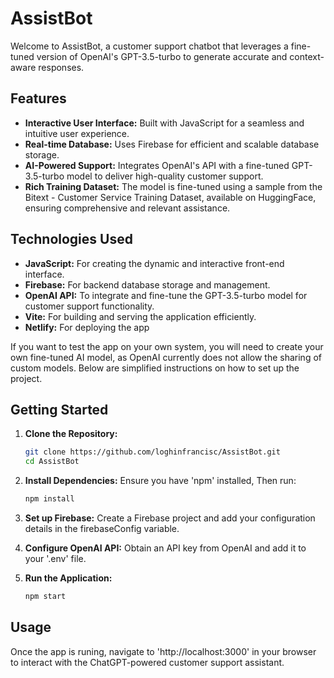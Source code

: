 # AssistBot

Welcome to AssistBot, a customer support chatbot that leverages a fine-tuned version of OpenAI's GPT-3.5-turbo to generate accurate and context-aware responses.

## Features

- **Interactive User Interface:** Built with JavaScript for a seamless and intuitive user experience.
- **Real-time Database:** Uses Firebase for efficient and scalable database storage.
- **AI-Powered Support:** Integrates OpenAI's API with a fine-tuned GPT-3.5-turbo model to deliver high-quality customer support.
- **Rich Training Dataset:** The model is fine-tuned using a sample from the Bitext - Customer Service Training Dataset, available on HuggingFace, ensuring comprehensive and relevant assistance.

## Technologies Used

- **JavaScript:** For creating the dynamic and interactive front-end interface.
- **Firebase:** For backend database storage and management.
- **OpenAI API:** To integrate and fine-tune the GPT-3.5-turbo model for customer support functionality.
- **Vite:** For building and serving the application efficiently.
- **Netlify:** For deploying the app


If you want to test the app on your own system, you will need to create your own fine-tuned AI model, as OpenAI currently does not allow the sharing of custom models. Below are simplified instructions on how to set up the project.

## Getting Started

1. **Clone the Repository:**
   ```bash
   git clone https://github.com/loghinfrancisc/AssistBot.git
   cd AssistBot

2. **Install Dependencies:**
Ensure you have 'npm' installed, Then run:
    ```bash
    npm install

3. **Set up Firebase:**
Create a Firebase project and add your configuration details in the firebaseConfig variable.

4. **Configure OpenAI API:**
Obtain an API key from OpenAI and add it to your '.env' file.

5. **Run the Application:**
    ```bash
    npm start

## Usage

Once the app is runing, navigate to 'http://localhost:3000' in your browser to interact with the ChatGPT-powered customer support assistant.
